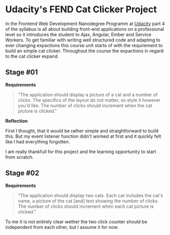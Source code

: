 # Udacity's FEND Cat Clicker Project

In the Frontend Web Development Nanodegree Programm at [Udacity](https://www.udacity.com/course/front-end-web-developer-nanodegree--nd001) part 4 of the syllabus is all about building front-end applications on a professional level so it introduces the student to Ajax, Angular, Ember and Service Workers. To get familiar with writing well structured code and adapting to ever changing expactions this course unit starts of with the requirement to build an simple cat clicker. Throughout the course the expactions in regard to the cat clicker expand.

## Stage #01

**Requirements**

> "The application should display a picture of a cat and a number of clicks. The specifics of the layout do not matter, so style it however you'd like. The number of clicks should increment when the cat picture is clicked."

**Reflection**

First I thought, that it would be rather simple and straightforward to build this. But my event listener function didn't worked at first and it quickly felt like I had everything forgotten.

I am really thankfull for this project and the learning opportunity to start from scratch.

## Stage #02

**Requirements**

> "The application should display two cats. Each cat includes the cat's name, a picture of the cat [and] text showing the number of clicks. The number of clicks should increment when each cat picture is clicked."

To me it is not entirely clear wether the two click counter should be independent from each other, but I assume it for now.
